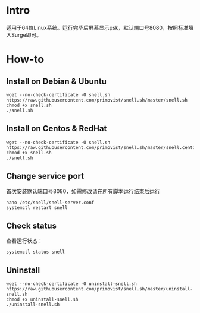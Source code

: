# Intro
适用于64位Linux系统。运行完毕后屏幕显示psk，默认端口号8080，按照标准填入Surge即可。

# How-to
## Install on Debian & Ubuntu

```
wget --no-check-certificate -O snell.sh https://raw.githubusercontent.com/primovist/snell.sh/master/snell.sh
chmod +x snell.sh
./snell.sh
```

## Install on Centos & RedHat

```
wget --no-check-certificate -O snell.sh https://raw.githubusercontent.com/primovist/snell.sh/master/snell.centos.sh
chmod +x snell.sh
./snell.sh
```

## Change service port
首次安装默认端口号8080，如需修改请在所有脚本运行结束后运行

```
nano /etc/snell/snell-server.conf
systemctl restart snell
```

## Check status
查看运行状态：

```
systemctl status snell
```

## Uninstall

```
wget --no-check-certificate -O uninstall-snell.sh https://raw.githubusercontent.com/primovist/snell.sh/master/uninstall-snell.sh
chmod +x uninstall-snell.sh
./uninstall-snell.sh
```
